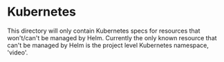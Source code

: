 # Kubernetes

This directory will only contain Kubernetes specs for resources that won't/can't be managed by Helm. Currently the only known resource that can't be managed by Helm is the project level Kubernetes namespace, 'video'.
